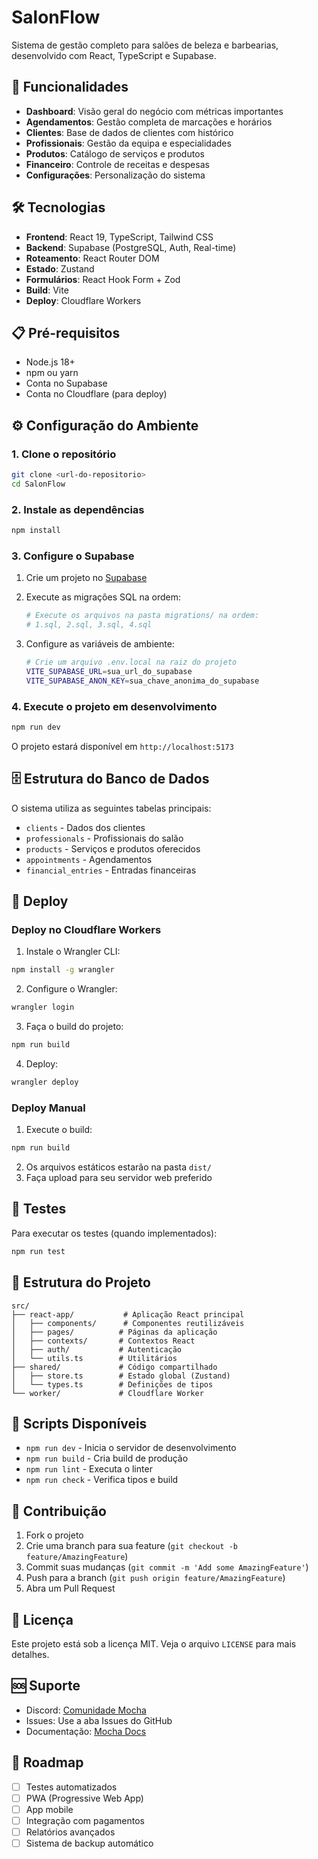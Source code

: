 # SalonFlow

Sistema de gestão completo para salões de beleza e barbearias, desenvolvido com React, TypeScript e Supabase.

## 🚀 Funcionalidades

- **Dashboard**: Visão geral do negócio com métricas importantes
- **Agendamentos**: Gestão completa de marcações e horários
- **Clientes**: Base de dados de clientes com histórico
- **Profissionais**: Gestão da equipa e especialidades
- **Produtos**: Catálogo de serviços e produtos
- **Financeiro**: Controle de receitas e despesas
- **Configurações**: Personalização do sistema

## 🛠️ Tecnologias

- **Frontend**: React 19, TypeScript, Tailwind CSS
- **Backend**: Supabase (PostgreSQL, Auth, Real-time)
- **Roteamento**: React Router DOM
- **Estado**: Zustand
- **Formulários**: React Hook Form + Zod
- **Build**: Vite
- **Deploy**: Cloudflare Workers

## 📋 Pré-requisitos

- Node.js 18+ 
- npm ou yarn
- Conta no Supabase
- Conta no Cloudflare (para deploy)

## ⚙️ Configuração do Ambiente

### 1. Clone o repositório
```bash
git clone <url-do-repositorio>
cd SalonFlow
```

### 2. Instale as dependências
```bash
npm install
```

### 3. Configure o Supabase

1. Crie um projeto no [Supabase](https://supabase.com)
2. Execute as migrações SQL na ordem:
   ```bash
   # Execute os arquivos na pasta migrations/ na ordem:
   # 1.sql, 2.sql, 3.sql, 4.sql
   ```

3. Configure as variáveis de ambiente:
   ```bash
   # Crie um arquivo .env.local na raiz do projeto
   VITE_SUPABASE_URL=sua_url_do_supabase
   VITE_SUPABASE_ANON_KEY=sua_chave_anonima_do_supabase
   ```

### 4. Execute o projeto em desenvolvimento
```bash
npm run dev
```

O projeto estará disponível em `http://localhost:5173`

## 🗄️ Estrutura do Banco de Dados

O sistema utiliza as seguintes tabelas principais:

- `clients` - Dados dos clientes
- `professionals` - Profissionais do salão
- `products` - Serviços e produtos oferecidos
- `appointments` - Agendamentos
- `financial_entries` - Entradas financeiras

## 🚀 Deploy

### Deploy no Cloudflare Workers

1. Instale o Wrangler CLI:
```bash
npm install -g wrangler
```

2. Configure o Wrangler:
```bash
wrangler login
```

3. Faça o build do projeto:
```bash
npm run build
```

4. Deploy:
```bash
wrangler deploy
```

### Deploy Manual

1. Execute o build:
```bash
npm run build
```

2. Os arquivos estáticos estarão na pasta `dist/`
3. Faça upload para seu servidor web preferido

## 🧪 Testes

Para executar os testes (quando implementados):
```bash
npm run test
```

## 📁 Estrutura do Projeto

```
src/
├── react-app/           # Aplicação React principal
│   ├── components/      # Componentes reutilizáveis
│   ├── pages/          # Páginas da aplicação
│   ├── contexts/       # Contextos React
│   ├── auth/           # Autenticação
│   └── utils.ts        # Utilitários
├── shared/             # Código compartilhado
│   ├── store.ts        # Estado global (Zustand)
│   └── types.ts        # Definições de tipos
└── worker/             # Cloudflare Worker
```

## 🔧 Scripts Disponíveis

- `npm run dev` - Inicia o servidor de desenvolvimento
- `npm run build` - Cria build de produção
- `npm run lint` - Executa o linter
- `npm run check` - Verifica tipos e build

## 🤝 Contribuição

1. Fork o projeto
2. Crie uma branch para sua feature (`git checkout -b feature/AmazingFeature`)
3. Commit suas mudanças (`git commit -m 'Add some AmazingFeature'`)
4. Push para a branch (`git push origin feature/AmazingFeature`)
5. Abra um Pull Request

## 📝 Licença

Este projeto está sob a licença MIT. Veja o arquivo `LICENSE` para mais detalhes.

## 🆘 Suporte

- Discord: [Comunidade Mocha](https://discord.gg/shDEGBSe2d)
- Issues: Use a aba Issues do GitHub
- Documentação: [Mocha Docs](https://getmocha.com)

## 🎯 Roadmap

- [ ] Testes automatizados
- [ ] PWA (Progressive Web App)
- [ ] App mobile
- [ ] Integração com pagamentos
- [ ] Relatórios avançados
- [ ] Sistema de backup automático
